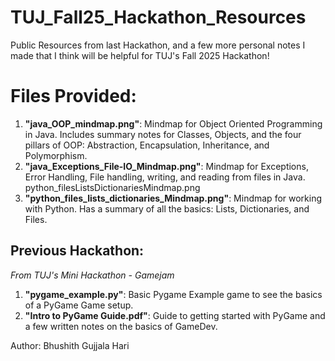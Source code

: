 # TUJ_Fall25_Hackathon_Resources
Public Resources from last Hackathon, and a few more personal notes I made that I think will be helpful for TUJ's Fall 2025 Hackathon! 

# Files Provided:

1. **"java_OOP_mindmap.png"**: Mindmap for Object Oriented Programming in Java. Includes summary notes for Classes, Objects, and the four pillars of OOP: Abstraction, Encapsulation, Inheritance, and Polymorphism. 
2. **"java_Exceptions_File-IO_Mindmap.png"**: Mindmap for Exceptions, Error Handling, File handling, writing, and reading from files in Java. 
python_filesListsDictionariesMindmap.png
3. **"python_files_lists_dictionaries_Mindmap.png"**: Mindmap for working with Python. Has a summary of all the basics: Lists, Dictionaries, and Files.

## Previous Hackathon:
*From TUJ's Mini Hackathon - Gamejam*
1. **"pygame_example.py"**: Basic Pygame Example game to see the basics of a PyGame Game setup.
2. **"Intro to PyGame Guide.pdf"**: Guide to getting started with PyGame and a few written notes on the basics of GameDev.

Author: Bhushith Gujjala Hari
